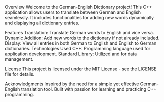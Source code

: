 Overview
Welcome to the German-English Dictionary project! This C++ application allows users to translate between German and English seamlessly. It includes functionalities for adding new words dynamically and displaying all dictionary entries.

Features
Translation: Translate German words to English and vice versa.
Dynamic Addition: Add new words to the dictionary if not already included.
Display: View all entries in both German to English and English to German dictionaries.
Technologies Used
C++: Programming language used for application development.
Standard Library: Utilized <iostream> and <map> for data management.

License
This project is licensed under the MIT License - see the LICENSE file for details.

Acknowledgments
Inspired by the need for a simple yet effective German-English translation tool.
Built with passion for learning and practicing C++ programming.
